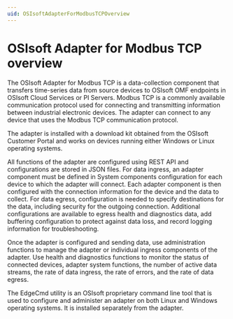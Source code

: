 ```yaml
---
uid: OSIsoftAdapterForModbusTCPOverview
---
```


# OSIsoft Adapter for Modbus TCP overview

The OSIsoft Adapter for Modbus TCP is a data-collection component that transfers time-series data from source devices to OSIsoft OMF endpoints in OSIsoft Cloud Services or PI Servers. Modbus TCP is a commonly available communication protocol used for connecting and transmitting information between industrial electronic devices. The adapter can connect to any device that uses the Modbus TCP communication protocol.

The adapter is installed with a download kit obtained from the OSIsoft Customer Portal and works on devices running either Windows or Linux operating systems. 

All functions of the adapter are configured using REST API and configurations are stored in JSON files. For data ingress, an adapter component must be defined in System components configuration for each device to which the adapter will connect. Each adapter component is then configured with the connection information for the device and the data to collect. For data egress, configuration is needed to specify destinations for the data, including security for the outgoing connection. Additional configurations are available to egress health and diagnostics data, add buffering configuration to protect against data loss, and record logging information for troubleshooting. 

Once the adapter is configured and sending data, use administration functions to manage the adapter or individual ingress components of the adapter. Use health and diagnostics functions to monitor the status of connected devices, adapter system functions, the number of active data streams, the rate of data ingress, the rate of errors, and the rate of data egress.

The EdgeCmd utility is an OSIsoft proprietary command line tool that is used to configure and administer an adapter on both Linux and Windows operating systems. It is installed separately from the adapter.

